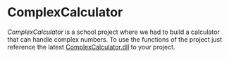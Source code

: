 # ComplexCalculator

*ComplexCalculator* is a school project where we had to build a calculator that can handle complex numbers.
To use the functions of the project just reference the latest [ComplexCalculator.dll](https://github.com/sprayzcs/ComplexCalculator/releases/latest) to your project.